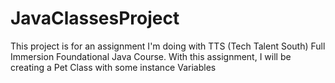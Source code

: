 # JavaClassesProject
This project is for an assignment I'm doing with TTS (Tech Talent South) Full Immersion Foundational Java Course. With this assignment, I will be creating a Pet Class with some instance Variables
